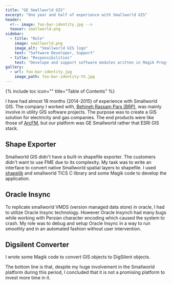```yaml
---
title: "GE Smallworld GIS"
excerpt: "One year and half of experience with Smallworld GIS"
header:
  <!-- image: foo-bar-identity.jpg -->
  teaser: smallworld.png
sidebar:
  - title: "Role"
    image: smallworld.png
    image_alt: "Smallworld GIS logo"
    text: "Software Developer, Support"
  - title: "Responsibilities"
    text: "Develope and support software modules written in Magik Programming language"
gallery:
  - url: foo-bar-identity.jpg
    image_path: foo-bar-identity-th.jpg
---
```

{% include toc icon="" title="Table of Contents" %}

I have had almost 18 months (2014-2015) of experience with Smallworld GIS. The company I worked with, [Behineh Rassam Pars (BRP)](http://rassam-pars.ir/), was mainly involve in utility GIS software projects. The purpose was to create a GIS solution for electricity and gas companies. The end products were like those of [ArcFM](http://resources.arcfmsolution.com/), but our platform was GE Smallworld rather that ESRI GIS stack.

## Shape Exporter
Smallworld GIS didn't have a built-in shapefile exporter. The customers didn't want to use FME due to its complexity. My task was to write an interface to convert native Smallworld spatial layers to shapefile. I used [shapelib](http://shapelib.maptools.org/) and smallworld TICS C library and some Magik code to develop the application.

## Oracle Insync
To replicate smallworld VMDS (version managed data store) in oracle, I had to utilize Oracle Insync technology. However Oracle Insynch had many bugs while working with Persian character encoding which caused the system to crash. My role was to debug and setup Oracle Insync in a way to run smoothly and in an automated fashion without user intervention.

## Digsilent Converter
I wrote some Magik code to convert GIS objects to DigSilent objects. 

The bottom line is that, despite my huge involvement in the Smallworld platform during this period, I concluded that it is not a promising platform to invest more time in it.
